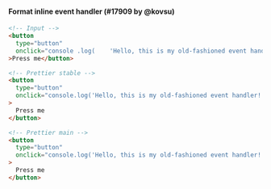 #### Format inline event handler (#17909 by @kovsu)

<!-- prettier-ignore -->
```html
<!-- Input -->
<button
  type="button"
  onclick="console .log(    'Hello, this is my old-fashioned event handler!')"
>Press me</button>

<!-- Prettier stable -->
<button
  type="button"
  onclick="console.log('Hello, this is my old-fashioned event handler!')"
>
  Press me
</button>

<!-- Prettier main -->
<button
  type="button"
  onclick="console.log('Hello, this is my old-fashioned event handler!')"
>
  Press me
</button>
```

